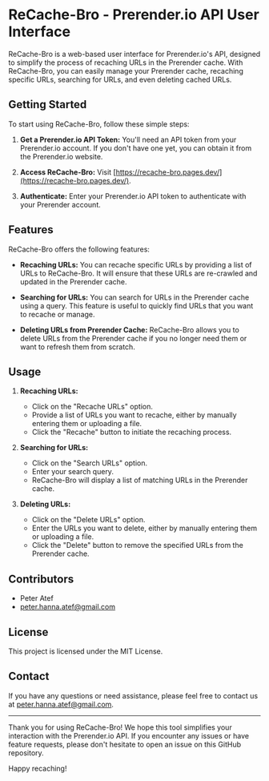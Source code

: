 # ReCache-Bro - Prerender.io API User Interface

ReCache-Bro is a web-based user interface for Prerender.io's API, designed to simplify the process of recaching URLs in the Prerender cache. With ReCache-Bro, you can easily manage your Prerender cache, recaching specific URLs, searching for URLs, and even deleting cached URLs.

## Getting Started

To start using ReCache-Bro, follow these simple steps:

1. **Get a Prerender.io API Token:**
   You'll need an API token from your Prerender.io account. If you don't have one yet, you can obtain it from the Prerender.io website.

2. **Access ReCache-Bro:**
   Visit [https://recache-bro.pages.dev/](https://recache-bro.pages.dev/).

3. **Authenticate:**
   Enter your Prerender.io API token to authenticate with your Prerender account.

## Features

ReCache-Bro offers the following features:

- **Recaching URLs:**
  You can recache specific URLs by providing a list of URLs to ReCache-Bro. It will ensure that these URLs are re-crawled and updated in the Prerender cache.

- **Searching for URLs:**
  You can search for URLs in the Prerender cache using a query. This feature is useful to quickly find URLs that you want to recache or manage.

- **Deleting URLs from Prerender Cache:**
  ReCache-Bro allows you to delete URLs from the Prerender cache if you no longer need them or want to refresh them from scratch.

## Usage

1. **Recaching URLs:**

   - Click on the "Recache URLs" option.
   - Provide a list of URLs you want to recache, either by manually entering them or uploading a file.
   - Click the "Recache" button to initiate the recaching process.

2. **Searching for URLs:**

   - Click on the "Search URLs" option.
   - Enter your search query.
   - ReCache-Bro will display a list of matching URLs in the Prerender cache.

3. **Deleting URLs:**

   - Click on the "Delete URLs" option.
   - Enter the URLs you want to delete, either by manually entering them or uploading a file.
   - Click the "Delete" button to remove the specified URLs from the Prerender cache.

## Contributors

- Peter Atef
- peter.hanna.atef@gmail.com

## License

This project is licensed under the MIT License.

## Contact

If you have any questions or need assistance, please feel free to contact us at peter.hanna.atef@gmail.com.

---

Thank you for using ReCache-Bro! We hope this tool simplifies your interaction with the Prerender.io API. If you encounter any issues or have feature requests, please don't hesitate to open an issue on this GitHub repository.

Happy recaching!

